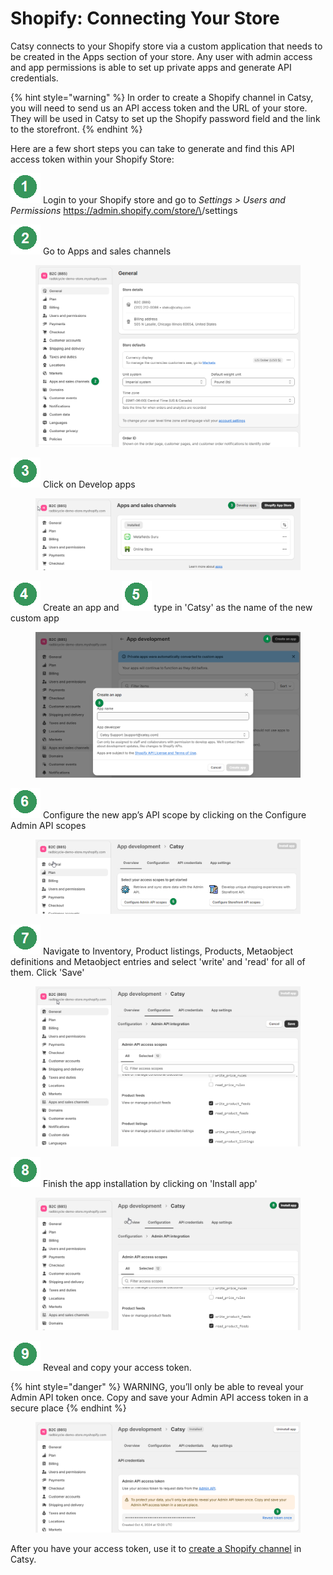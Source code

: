# Shopify: Connecting Your Store

Catsy connects to your Shopify store via a custom application that needs to be created in the Apps section of your store. Any user with admin access and app permissions is able to set up private apps and generate API credentials.&#x20;

{% hint style="warning" %}
In order to create a Shopify channel in Catsy, you will need to send us an API access token and the URL of your store. They will be used in Catsy to set up the Shopify password field and the link to the storefront.&#x20;
{% endhint %}

Here are a few short steps you can take to generate and find this API access token within your Shopify Store:

<img src="../../.gitbook/assets/1-g (2).png" alt="" data-size="line"> Login to your Shopify store and go to _Settings > Users and Permissions_ https://admin.shopify.com/store/\<store-name>/settings

<img src="../../.gitbook/assets/image (146).png" alt="" data-size="line"> Go to Apps and sales channels

<figure><img src="../../.gitbook/assets/image (89).png" alt=""><figcaption></figcaption></figure>

<img src="../../.gitbook/assets/image (90).png" alt="" data-size="line"> Click on Develop apps

<figure><img src="../../.gitbook/assets/image (91).png" alt=""><figcaption></figcaption></figure>

<img src="../../.gitbook/assets/image (93).png" alt="" data-size="line"> Create an app and <img src="../../.gitbook/assets/image (94).png" alt="" data-size="line"> type in 'Catsy' as the name of the new custom app

<figure><img src="../../.gitbook/assets/image (92).png" alt=""><figcaption></figcaption></figure>

<img src="../../.gitbook/assets/image (1081).png" alt="" data-size="line"> Configure the new app’s API scope by clicking on the Configure Admin API scopes

<figure><img src="../../.gitbook/assets/image (1082).png" alt=""><figcaption></figcaption></figure>

<img src="../../.gitbook/assets/image (84).png" alt="" data-size="line"> Navigate to Inventory, Product listings, Products, Metaobject definitions and Metaobject entries and select 'write' and 'read' for all of them. Click 'Save'

<figure><img src="../../.gitbook/assets/image (83).png" alt=""><figcaption></figcaption></figure>

<img src="../../.gitbook/assets/image (85).png" alt="" data-size="line"> Finish the app installation by clicking on 'Install app'

<figure><img src="../../.gitbook/assets/image (87).png" alt=""><figcaption></figcaption></figure>

<img src="../../.gitbook/assets/image (86).png" alt="" data-size="line"> Reveal and copy your access token.

{% hint style="danger" %}
WARNING, you’ll only be able to reveal your Admin API token once. Copy and save your Admin API access token in a secure place
{% endhint %}

<figure><img src="../../.gitbook/assets/image (88).png" alt=""><figcaption></figcaption></figure>

After you have your access token, use it to [create a Shopify channel](shopify-creating-a-channel-in-catsy.md) in Catsy.
